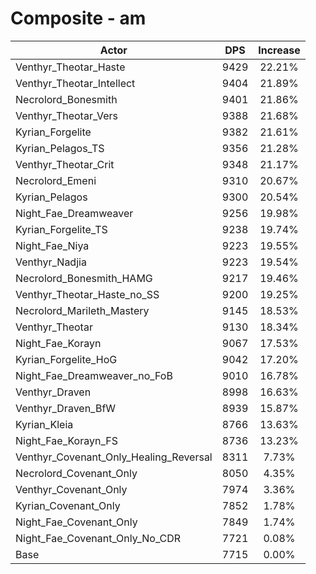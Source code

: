 # Composite - am
| Actor | DPS | Increase |
|---|:---:|:---:|
|Venthyr_Theotar_Haste|9429|22.21%|
|Venthyr_Theotar_Intellect|9404|21.89%|
|Necrolord_Bonesmith|9401|21.86%|
|Venthyr_Theotar_Vers|9388|21.68%|
|Kyrian_Forgelite|9382|21.61%|
|Kyrian_Pelagos_TS|9356|21.28%|
|Venthyr_Theotar_Crit|9348|21.17%|
|Necrolord_Emeni|9310|20.67%|
|Kyrian_Pelagos|9300|20.54%|
|Night_Fae_Dreamweaver|9256|19.98%|
|Kyrian_Forgelite_TS|9238|19.74%|
|Night_Fae_Niya|9223|19.55%|
|Venthyr_Nadjia|9223|19.54%|
|Necrolord_Bonesmith_HAMG|9217|19.46%|
|Venthyr_Theotar_Haste_no_SS|9200|19.25%|
|Necrolord_Marileth_Mastery|9145|18.53%|
|Venthyr_Theotar|9130|18.34%|
|Night_Fae_Korayn|9067|17.53%|
|Kyrian_Forgelite_HoG|9042|17.20%|
|Night_Fae_Dreamweaver_no_FoB|9010|16.78%|
|Venthyr_Draven|8998|16.63%|
|Venthyr_Draven_BfW|8939|15.87%|
|Kyrian_Kleia|8766|13.63%|
|Night_Fae_Korayn_FS|8736|13.23%|
|Venthyr_Covenant_Only_Healing_Reversal|8311|7.73%|
|Necrolord_Covenant_Only|8050|4.35%|
|Venthyr_Covenant_Only|7974|3.36%|
|Kyrian_Covenant_Only|7852|1.78%|
|Night_Fae_Covenant_Only|7849|1.74%|
|Night_Fae_Covenant_Only_No_CDR|7721|0.08%|
|Base|7715|0.00%|
